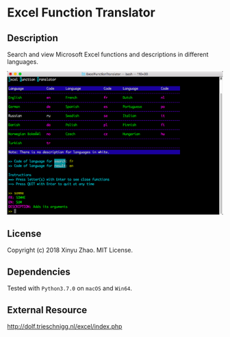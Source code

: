 # Excel Function Translator

## Description

Search and view Microsoft Excel functions and descriptions in different languages.

![Screenshot](https://github.com/charlesmacaron/ExcelFunctionTranslator/blob/main/screenshots/screenshot.png)

## License

Copyright (c) 2018 Xinyu Zhao. MIT License.

## Dependencies

Tested with `Python3.7.0` on `macOS` and `Win64`.

## External Resource

http://dolf.trieschnigg.nl/excel/index.php

